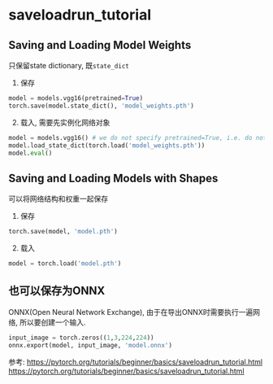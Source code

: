 # saveloadrun_tutorial




## Saving and Loading Model Weights
只保留state dictionary, 既`state_dict`


1. 保存
```python
model = models.vgg16(pretrained=True)
torch.save(model.state_dict(), 'model_weights.pth')
```

2. 载入, 需要先实例化网络对象
```python
model = models.vgg16() # we do not specify pretrained=True, i.e. do not load default weights
model.load_state_dict(torch.load('model_weights.pth'))
model.eval()
```

## Saving and Loading Models with Shapes
可以将网络结构和权重一起保存

1. 保存
```python
torch.save(model, 'model.pth')
```

2. 载入
```python
model = torch.load('model.pth')
```


## 也可以保存为ONNX
ONNX(Open Neural Network Exchange), 由于在导出ONNX时需要执行一遍网络, 所以要创建一个输入.

```python
input_image = torch.zeros((1,3,224,224))
onnx.export(model, input_image, 'model.onnx')
```


参考:
https://pytorch.org/tutorials/beginner/basics/saveloadrun_tutorial.html
https://pytorch.org/tutorials/beginner/basics/saveloadrun_tutorial.html


